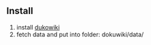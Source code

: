 ## Install
1. install [dukowiki](https://www.dokuwiki.org/ "悬停显示")
2. fetch data and put into folder: dokuwiki/data/
